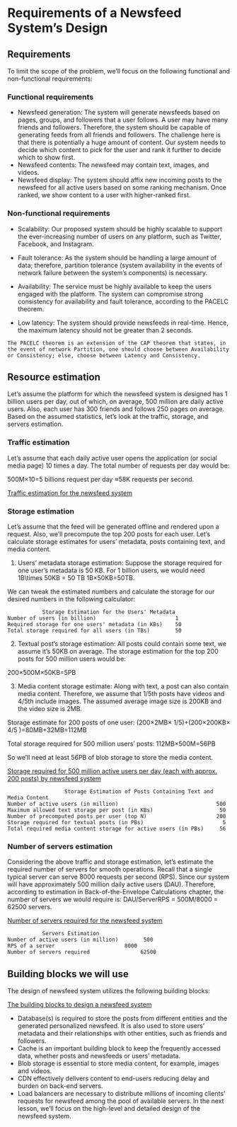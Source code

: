 # Requirements of a Newsfeed System’s Design
## Requirements
To limit the scope of the problem, we’ll focus on the following functional and non-functional requirements:

### Functional requirements
- Newsfeed generation: The system will generate newsfeeds based on pages, groups, and followers that a user follows. A user may have many friends and followers. Therefore, the system should be capable of generating feeds from all friends and followers. The challenge here is that there is potentially a huge amount of content. Our system needs to decide which content to pick for the user and rank it further to decide which to show first.
- Newsfeed contents: The newsfeed may contain text, images, and videos.
- Newsfeed display: The system should affix new incoming posts to the newsfeed for all active users based on some ranking mechanism. Once ranked, we show content to a user with higher-ranked first.

### Non-functional requirements
- Scalability: Our proposed system should be highly scalable to support the ever-increasing number of users on any platform, such as Twitter, Facebook, and Instagram.

- Fault tolerance: As the system should be handling a large amount of data; therefore, partition tolerance (system availability in the events of network failure between the system’s components) is necessary.

- Availability: The service must be highly available to keep the users engaged with the platform. The system can compromise strong consistency for availability and fault tolerance, according to the PACELC theorem.

- Low latency: The system should provide newsfeeds in real-time. Hence, the maximum latency should not be greater than 2 seconds.

```
The PACELC theorem is an extension of the CAP theorem that states, in the event of network Partition, one should choose between Availability or Consistency; else, choose between Latency and Consistency.
```

## Resource estimation
Let’s assume the platform for which the newsfeed system is designed has 1 billion users per day, out of which, on average, 500 million are daily active users. Also, each user has 300 friends and follows 250 pages on average. Based on the assumed statistics, let’s look at the traffic, storage, and servers estimation.

### Traffic estimation
Let’s assume that each daily active user opens the application (or social media page) 10 times a day. The total number of requests per day would be:

500M×10=5 billions request per day ≈58K requests per second.

[Traffic estimation for the newsfeed system](./traffic.jpg)

### Storage estimation
Let’s assume that the feed will be generated offline and rendered upon a request. Also, we’ll precompute the top 200 posts for each user. Let’s calculate storage estimates for users’ metadata, posts containing text, and media content.

1. Users’ metadata storage estimation: Suppose the storage required for one user’s metadata is 50 KB. For 1 billion users, we would need 1B\times 50KB = 50 TB
1B×50KB=50TB.

We can tweak the estimated numbers and calculate the storage for our desired numbers in the following calculator:
```
           Storage Estimation for the Users' Metadata
Number of users (in billion)	                     1
Required storage for one users' metadata (in KBs)    50
Total storage required for all users (in TBs)        50
```

2. Textual post’s storage estimation: All posts could contain some text, we assume it’s 50KB on average. The storage estimation for the top 200 posts for 500 million users would be:

200×500M×50KB=5PB

3. Media content storage estimate: Along with text, a post can also contain media content. Therefore, we assume that 1/5th posts have videos and 4/5th include images. The assumed average image size is 200KB and the video size is 2MB.

Storage estimate for 200 posts of one user: (200×2MB× 1/5)+(200×200KB× 4/5 )=80MB+32MB=112MB

Total storage required for 500 million users’ posts: 112MB×500M=56PB

So we’ll need at least 56PB of blob storage to store the media content.

[Storage required for 500 million active users per day (each with approx. 200 posts) by newsfeed system](./storage.jpg)

```
                  Storage Estimation of Posts Containing Text and Media Content
Number of active users (in million)                               500
Maximum allowed text storage per post (in KBs)                     50
Number of precomputed posts per user (top N)                      200
Storage required for textual posts (in PBs)                         5
Total required media content storage for active users (in PBs)     56
```

### Number of servers estimation
Considering the above traffic and storage estimation, let’s estimate the required number of servers for smooth operations. Recall that a single typical server can serve 8000 requests per second (RPS). Since our system will have approximately 500 million daily active users (DAU). Therefore, according to estimation in Back-of-the-Envelope Calculations chapter, the number of servers we would require is:
DAU/ServerRPS = 500M/8000 = 62500 servers.

[Number of servers required for the newsfeed system](./servers.jpg)

```
           Servers Estimation
Number of active users (in million)        500
RPS of a server	                     8000
Number of servers required                62500
```

## Building blocks we will use
The design of newsfeed system utilizes the following building blocks:

[The building blocks to design a newsfeed system](./bb.jpg)

- Database(s) is required to store the posts from different entities and the generated personalized newsfeed. It is also used to store users’ metadata and their relationships with other entities, such as friends and followers.
- Cache is an important building block to keep the frequently accessed data, whether posts and newsfeeds or users’ metadata.
- Blob storage is essential to store media content, for example, images and videos.
- CDN effectively delivers content to end-users reducing delay and burden on back-end servers.
- Load balancers are necessary to distribute millions of incoming clients’ requests for newsfeed among the pool of available servers.
In the next lesson, we’ll focus on the high-level and detailed design of the newsfeed system.
